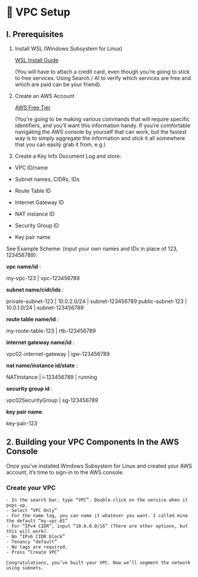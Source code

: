 # 🔧 VPC Setup

## I. Prerequisites

1. Install WSL (Windows Subsystem for Linux)

    [WSL Install Guide](https://learn.microsoft.com/en-us/windows/wsl/install)

    (You will have to attach a credit card, even though you’re going to stick to free services. Using Search / AI to verify which services are free and which are paid can be your friend).

2. Create an AWS Account 

    [AWS Free Tier](https://aws.amazon.com/free)

    (You’re going to be making various commands that will require specific identifiers, and you’ll want this information handy. If you’re comfortable navigating the AWS console by yourself that can work, but the fastest way is to simply aggregate the information and stick it all somewhere that you can easily grab it from, e.g.)

3. Create a Key Info Document
Log and store:

- VPC ID/name

- Subnet names, CIDRs, IDs

- Route Table ID

- Internet Gateway ID

- NAT instance ID

- Security Group ID

- Key pair name

See Example Scheme: (input your own names and IDs in place of 123, 123456789):

**vpc name/id** :

my-vpc-123 | vpc-123456789

**subnet name/cidr/ids** :

private-subnet-123 | 10.0.2.0/24 | subnet-123456789
public-subnet-123 | 10.0.1.0/24 | subnet-123456789

**route table name/id** :

my-route-table-123 | rtb-123456789

**internet gateway name/id** :

vpc02-internet-gateway | igw-123456789

**nat name/instance id/state** :

NATInstance  | i-123456789 |  running

**security group id** :

vpc02SecurityGroup | sg-123456789

**key pair name**:

key-pair-123

## 2. Building your VPC Components In the AWS Console

Once you’ve installed Windows Subsystem for Linux and created your AWS account, it’s time to sign-in to the AWS console.

### Create your VPC
    - In the search bar, type “VPC”. Double-click on the service when it pops up.
    - Select “VPC Only” 
    - For the name tag, you can name it whatever you want. I called mine the default “my-vpc-01”
    - For “IPv4 CIDR”, input “10.0.0.0/16” (There are other options, but this will work).
    - No “IPv6 CIDR block”
    - Tenancy “default”
    - No tags are required.
    - Press “Create VPC”

    Congratulations, you’ve built your VPC. Now we’ll segment the network using subnets. 
